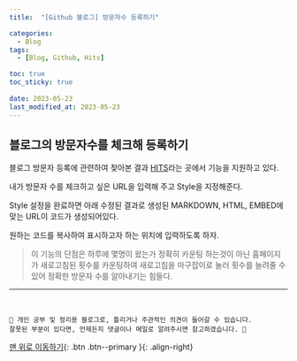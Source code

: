```yaml
---
title:  "[Github 블로그] 방문자수 등록하기" 

categories:
  - Blog
tags:
  - [Blog, Github, Hits]

toc: true
toc_sticky: true
 
date: 2023-05-23
last_modified_at: 2023-05-23
---
```



## 블로그의 방문자수를 체크해 등록하기

블로그 방문자 등록에 관련하여 찾아본 결과 [HITS](https://hits.seeyoufarm.com/)라는 곳에서 기능을 지원하고 있다.

내가 방문자 수를 체크하고 싶은 URL을 입력해 주고 Style을 지정해준다. 

Style 설정을 완료하면 아래 수정된 결과로 생성된 MARKDOWN, HTML, EMBED에 맞는 URL이 코드가 생성되어있다.

원하는 코드를 복사하여 표시하고자 하는 위치에 입력하도록 하자.

> 이 기능의 단점은 하루에 몇명이 왔는가 정확히 카운팅 하는것이 아닌 홈페이지가 새로고침된 횟수를 카운팅하여 
> 새로고침을 마구잡이로 눌러 횟수를 늘려줄 수 있어 정확한 방문자 수를 알아내기는 힘들다.



***
<br>

    📢 개인 공부 및 정리용 블로그로, 틀리거나 주관적인 의견이 들어갈 수 있습니다.
    잘못된 부분이 있다면, 언제든지 댓글이나 메일로 알려주시면 참고하겠습니다. 🔔

[맨 위로 이동하기](#){: .btn .btn--primary }{: .align-right}